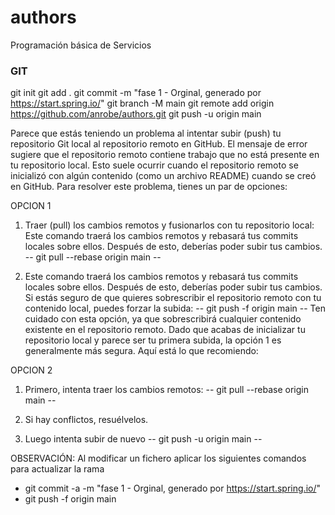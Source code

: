 # authors
Programación básica de Servicios

### GIT
git init
git add .
git commit -m "fase 1 - Orginal, generado por https://start.spring.io/"
git branch -M main
git remote add origin https://github.com/anrobe/authors.git
git push -u origin main

Parece que estás teniendo un problema al intentar subir (push) tu repositorio Git local al repositorio remoto en GitHub. El mensaje de error sugiere que el repositorio remoto contiene trabajo que no está presente en tu repositorio local. Esto suele ocurrir cuando el repositorio remoto se inicializó con algún contenido (como un archivo README) cuando se creó en GitHub.
Para resolver este problema, tienes un par de opciones:

OPCION 1
1. Traer (pull) los cambios remotos y fusionarlos con tu repositorio local:
Este comando traerá los cambios remotos y rebasará tus commits locales sobre ellos. Después de esto, deberías poder subir tus cambios.
--
git pull --rebase origin main
--

2. Este comando traerá los cambios remotos y rebasará tus commits locales sobre ellos. Después de esto, deberías poder subir tus cambios.
Si estás seguro de que quieres sobrescribir el repositorio remoto con tu contenido local, puedes forzar la subida:
--
git push -f origin main
--
Ten cuidado con esta opción, ya que sobrescribirá cualquier contenido existente en el repositorio remoto.
Dado que acabas de inicializar tu repositorio local y parece ser tu primera subida, la opción 1 es generalmente más segura. Aquí está lo que recomiendo:


OPCION 2
1. Primero, intenta traer los cambios remotos:
--
git pull --rebase origin main
--

2. Si hay conflictos, resuélvelos.

3. Luego intenta subir de nuevo
--
git push -u origin main
--

OBSERVACIÓN: Al modificar un fichero aplicar los siguientes comandos para actualizar la rama
* git commit -a -m "fase 1 - Orginal, generado por https://start.spring.io/"
* git push -f origin main

